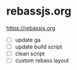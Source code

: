 
# rebassjs.org

<https://rebassjs.org>

- [ ] update ga
- [ ] update build script
- [ ] clean script
- [ ] custom rebass layout
